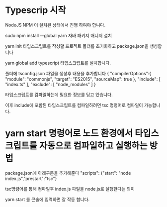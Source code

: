 
# Typescrip 시작

NodeJS NPM 이 설치된 상태에서 진행 하여야 합니다.

sudo npm install --global yarn
자바 패키지 매니저 설치

yarn init
타입스크립트를 작성할 프로젝트 폴더를 초기화하고 package.json을 생성합니다

yarn global add typescript
타입스크립트를 설치합니다.

폴더에 tsconfig.json 파일을 생성후 내용을 추가합니다
{
"compilerOptions":{
    "module": "commonjs",
    "target": "ES2015",
    "sourceMap": true
},
"include": [
    "index.ts"
],
"exclude": [
    "node_modules"
]
}

타입스크립트를 컴파일하는데 필요한 정보를 담고 있습니다.

이후 include에 포함된 타입스크립트를 컴파일하려면
tsc 명령어로 컴파일이 가능합니다.



# yarn start 명령어로 노드 환경에서 타입스크립트를 자동으로 컴파일하고 실행하는 방법

package.json에 아래구문을 추가해준다
"scripts": {"start": "node index.js","prestart":"tsc"}

tsc명령어를 통해 컴파일후 index.js 파일을 node.js로 실행한다는 의미

yarn start
를 콘솔에 입력하면 잘 작동 합니다.